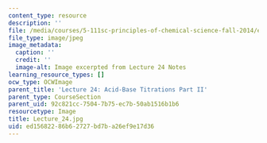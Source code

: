 ```yaml
---
content_type: resource
description: ''
file: /media/courses/5-111sc-principles-of-chemical-science-fall-2014/ed15682286b62727bd7ba26ef9e17d36_Lecture_24.jpg
file_type: image/jpeg
image_metadata:
  caption: ''
  credit: ''
  image-alt: Image excerpted from Lecture 24 Notes
learning_resource_types: []
ocw_type: OCWImage
parent_title: 'Lecture 24: Acid-Base Titrations Part II'
parent_type: CourseSection
parent_uid: 92c821cc-7504-7b75-ec7b-50ab1516b1b6
resourcetype: Image
title: Lecture_24.jpg
uid: ed156822-86b6-2727-bd7b-a26ef9e17d36
---
```

